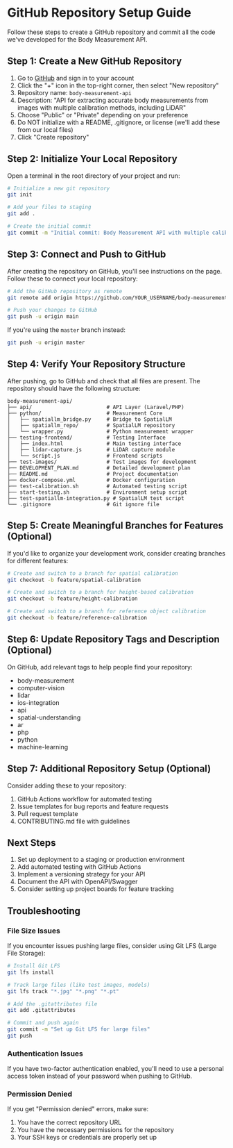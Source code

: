# GitHub Repository Setup Guide

Follow these steps to create a GitHub repository and commit all the code we've developed for the Body Measurement API.

## Step 1: Create a New GitHub Repository

1. Go to [GitHub](https://github.com) and sign in to your account
2. Click the "+" icon in the top-right corner, then select "New repository"
3. Repository name: `body-measurement-api`
4. Description: "API for extracting accurate body measurements from images with multiple calibration methods, including LiDAR"
5. Choose "Public" or "Private" depending on your preference
6. Do NOT initialize with a README, .gitignore, or license (we'll add these from our local files)
7. Click "Create repository"

## Step 2: Initialize Your Local Repository

Open a terminal in the root directory of your project and run:

```bash
# Initialize a new git repository
git init

# Add your files to staging
git add .

# Create the initial commit
git commit -m "Initial commit: Body Measurement API with multiple calibration methods"
```

## Step 3: Connect and Push to GitHub

After creating the repository on GitHub, you'll see instructions on the page. Follow these to connect your local repository:

```bash
# Add the GitHub repository as remote
git remote add origin https://github.com/YOUR_USERNAME/body-measurement-api.git

# Push your changes to GitHub
git push -u origin main
```

If you're using the `master` branch instead:

```bash
git push -u origin master
```

## Step 4: Verify Your Repository Structure

After pushing, go to GitHub and check that all files are present. The repository should have the following structure:

```
body-measurement-api/
├── api/                        # API Layer (Laravel/PHP)
├── python/                     # Measurement Core
│   ├── spatiallm_bridge.py     # Bridge to SpatialLM
│   ├── spatiallm_repo/         # SpatialLM repository
│   └── wrapper.py              # Python measurement wrapper
├── testing-frontend/           # Testing Interface
│   ├── index.html              # Main testing interface
│   ├── lidar-capture.js        # LiDAR capture module
│   └── script.js               # Frontend scripts
├── test-images/                # Test images for development
├── DEVELOPMENT_PLAN.md         # Detailed development plan
├── README.md                   # Project documentation
├── docker-compose.yml          # Docker configuration
├── test-calibration.sh         # Automated testing script
├── start-testing.sh            # Environment setup script
├── test-spatiallm-integration.py # SpatialLM test script
└── .gitignore                  # Git ignore file
```

## Step 5: Create Meaningful Branches for Features (Optional)

If you'd like to organize your development work, consider creating branches for different features:

```bash
# Create and switch to a branch for spatial calibration
git checkout -b feature/spatial-calibration

# Create and switch to a branch for height-based calibration
git checkout -b feature/height-calibration

# Create and switch to a branch for reference object calibration
git checkout -b feature/reference-calibration
```

## Step 6: Update Repository Tags and Description (Optional)

On GitHub, add relevant tags to help people find your repository:
- body-measurement
- computer-vision
- lidar
- ios-integration
- api
- spatial-understanding
- ar
- php
- python
- machine-learning

## Step 7: Additional Repository Setup (Optional)

Consider adding these to your repository:
1. GitHub Actions workflow for automated testing
2. Issue templates for bug reports and feature requests
3. Pull request template
4. CONTRIBUTING.md file with guidelines

## Next Steps

1. Set up deployment to a staging or production environment
2. Add automated testing with GitHub Actions
3. Implement a versioning strategy for your API
4. Document the API with OpenAPI/Swagger
5. Consider setting up project boards for feature tracking

## Troubleshooting

### File Size Issues
If you encounter issues pushing large files, consider using Git LFS (Large File Storage):

```bash
# Install Git LFS
git lfs install

# Track large files (like test images, models)
git lfs track "*.jpg" "*.png" "*.pt"

# Add the .gitattributes file
git add .gitattributes

# Commit and push again
git commit -m "Set up Git LFS for large files"
git push
```

### Authentication Issues
If you have two-factor authentication enabled, you'll need to use a personal access token instead of your password when pushing to GitHub.

### Permission Denied
If you get "Permission denied" errors, make sure:
1. You have the correct repository URL
2. You have the necessary permissions for the repository
3. Your SSH keys or credentials are properly set up 